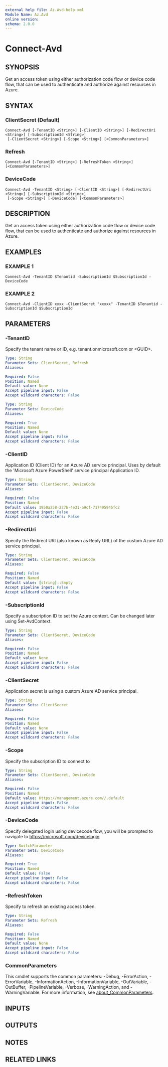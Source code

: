 ```yaml
---
external help file: Az.Avd-help.xml
Module Name: Az.Avd
online version:
schema: 2.0.0
---
```


# Connect-Avd

## SYNOPSIS
Get an access token using either authorization code flow or device code flow, that can be used to authenticate and authorize against resources in Azure.

## SYNTAX

### ClientSecret (Default)
```
Connect-Avd [-TenantID <String>] [-ClientID <String>] [-RedirectUri <String>] [-SubscriptionId <String>]
 [-ClientSecret <String>] [-Scope <String>] [<CommonParameters>]
```

### Refresh
```
Connect-Avd [-TenantID <String>] [-RefreshToken <String>] [<CommonParameters>]
```

### DeviceCode
```
Connect-Avd -TenantID <String> [-ClientID <String>] [-RedirectUri <String>] [-SubscriptionId <String>]
 [-Scope <String>] [-DeviceCode] [<CommonParameters>]
```

## DESCRIPTION
Get an access token using either authorization code flow or device code flow, that can be used to authenticate and authorize against resources in Azure.

## EXAMPLES

### EXAMPLE 1
```
Connect-Avd -TenantID $Tenantid -SubscriptionId $SubscriptionId -DeviceCode
```

### EXAMPLE 2
```
Connect-Avd -ClientID xxxx -ClientSecret "xxxxx" -TenantID $Tenantid -SubscriptionId $SubscriptionId
```

## PARAMETERS

### -TenantID
Specify the tenant name or ID, e.g.
tenant.onmicrosoft.com or \<GUID\>.

```yaml
Type: String
Parameter Sets: ClientSecret, Refresh
Aliases:

Required: False
Position: Named
Default value: None
Accept pipeline input: False
Accept wildcard characters: False
```

```yaml
Type: String
Parameter Sets: DeviceCode
Aliases:

Required: True
Position: Named
Default value: None
Accept pipeline input: False
Accept wildcard characters: False
```

### -ClientID
Application ID (Client ID) for an Azure AD service principal.
Uses by default the 'Microsoft Azure PowerShell' service principal Application ID.

```yaml
Type: String
Parameter Sets: ClientSecret, DeviceCode
Aliases:

Required: False
Position: Named
Default value: 1950a258-227b-4e31-a9cf-717495945fc2
Accept pipeline input: False
Accept wildcard characters: False
```

### -RedirectUri
Specify the Redirect URI (also known as Reply URL) of the custom Azure AD service principal.

```yaml
Type: String
Parameter Sets: ClientSecret, DeviceCode
Aliases:

Required: False
Position: Named
Default value: [string]::Empty
Accept pipeline input: False
Accept wildcard characters: False
```

### -SubscriptionId
Specify a subscription ID to set the Azure context.
Can be changed later using Set-AvdContext.

```yaml
Type: String
Parameter Sets: ClientSecret, DeviceCode
Aliases:

Required: False
Position: Named
Default value: None
Accept pipeline input: False
Accept wildcard characters: False
```

### -ClientSecret
Application secret is using a custom Azure AD service principal.

```yaml
Type: String
Parameter Sets: ClientSecret
Aliases:

Required: False
Position: Named
Default value: None
Accept pipeline input: False
Accept wildcard characters: False
```

### -Scope
Specify the subscription ID to connect to

```yaml
Type: String
Parameter Sets: ClientSecret, DeviceCode
Aliases:

Required: False
Position: Named
Default value: Https://management.azure.com//.default
Accept pipeline input: False
Accept wildcard characters: False
```

### -DeviceCode
Specify delegated login using devicecode flow, you will be prompted to navigate to https://microsoft.com/devicelogin

```yaml
Type: SwitchParameter
Parameter Sets: DeviceCode
Aliases:

Required: True
Position: Named
Default value: False
Accept pipeline input: False
Accept wildcard characters: False
```

### -RefreshToken
Specify to refresh an existing access token.

```yaml
Type: String
Parameter Sets: Refresh
Aliases:

Required: False
Position: Named
Default value: None
Accept pipeline input: False
Accept wildcard characters: False
```

### CommonParameters
This cmdlet supports the common parameters: -Debug, -ErrorAction, -ErrorVariable, -InformationAction, -InformationVariable, -OutVariable, -OutBuffer, -PipelineVariable, -Verbose, -WarningAction, and -WarningVariable. For more information, see [about_CommonParameters](http://go.microsoft.com/fwlink/?LinkID=113216).

## INPUTS

## OUTPUTS

## NOTES

## RELATED LINKS
